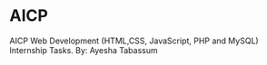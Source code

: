 # AICP
AICP Web Development (HTML,CSS, JavaScript, PHP and MySQL) Internship Tasks. By: Ayesha Tabassum
